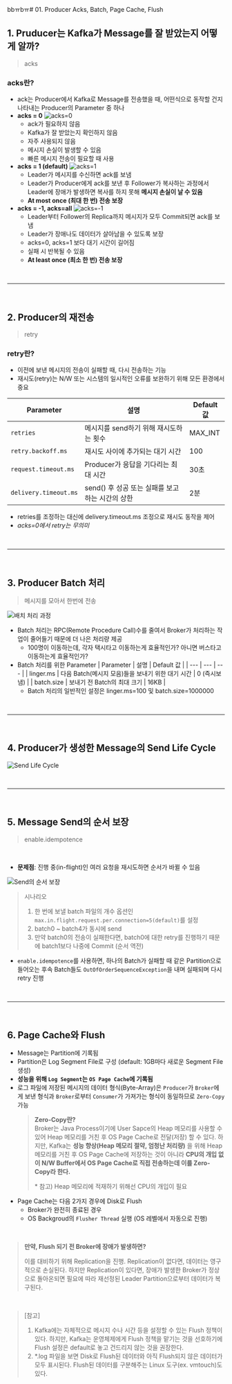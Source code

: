 bbㅠbㅠ# 01. Producer Acks, Batch, Page Cache, Flush

## 1. Pruducer는 Kafka가 Message를 잘 받았는지 어떻게 알까?

> acks

### acks란?

- ack는 Producer에서 Kafka로 Message를 전송했을 때, 어떤식으로 동작할 건지 나타내는 Producer의 Parameter 중 하나
- **acks = 0**
  ![acks=0](../img/part1/ch2/01_01_acks_0.PNG "acks=0")
  - ack가 필요하지 않음
  - Kafka가 잘 받았는지 확인하지 않음
  - 자주 사용되지 않음
  - 메시지 손실이 발생할 수 있음
  - 빠른 메시지 전송이 필요할 때 사용
- **acks = 1 (default)**
  ![acks=1](../img/part1/ch2/01_02_acks_1.PNG "acks=1")
  - Leader가 메시지를 수신하면 ack를 보냄
  - Leader가 Producer에게 ack를 보낸 후 Follower가 복사하는 과정에서 Leader에 장애가 발생하면 복사를 하지 못해 **메시지 손실이 날 수 있음**
  - **At most once (최대 한 번) 전송 보장**
- **acks = -1, acks=all**
  ![acks=-1](../img/part1/ch2/01_03_acks_-1.PNG "acks=-1")
  - Leader부터 Follower의 Replica까지 메시지가 모두 Commit되면 ack를 보냄
  - Leader가 장애나도 데이터가 살아남을 수 있도록 보장
  - acks=0, acks=1 보다 대기 시간이 길어짐
  - 실패 시 반복될 수 있음
  - **At least once (최소 한 번) 전송 보장**

</br>

---

</br>

## 2. Producer의 재전송

> retry

### retry란?

- 이전에 보낸 메시지의 전송이 실패할 때, 다시 전송하는 기능
- 재시도(retry)는 N/W 또는 시스템의 일시적인 오류를 보완하기 위해 모든 환경에서 중요

| Parameter             | 설명                                            | Default 값 |
| --------------------- | ----------------------------------------------- | ---------- |
| `retries`             | 메시지를 send하기 위해 재시도하는 횟수          | MAX_INT    |
| `retry.backoff.ms`    | 재시도 사이에 추가되는 대기 시간                | 100        |
| `request.timeout.ms`  | Producer가 응답을 기다리는 최대 시간            | 30초       |
| `delivery.timeout.ms` | send() 후 성공 또는 실패를 보고하는 시간의 상한 | 2분        |

- retries를 조정하는 대신에 delivery.timeout.ms 조정으로 재시도 동작을 제어
- _acks=0에서 retry는 무의미_

</br>

---

</br>

## 3. Producer Batch 처리

> 메시지를 모아서 한번에 전송

![배치 처리 과정](../img/part1/ch2/01_04_배치_처리_과정.PNG "배치 처리 과정")

- Batch 처리는 RPC(Remote Procedure Call)수를 줄여서 Broker가 처리하는 작업이 줄어들기 때문에 더 나은 처리량 제공
  - 100명이 이동하는데, 각자 택시타고 이동하는게 효율적인가? 아니면 버스타고 이동하는게 효율적인가?
- Batch 처리를 위한 Parameter
  | Parameter | 설명 | Default 값 |
  | --- | --- | --- |
  | linger.ms | 다음 Batch(메시지 모음)들을 보내기 위한 대기 시간 | 0 (즉시보냄) |
  | batch.size | 보내기 전 Batch의 최대 크기 | 16KB |
  - Batch 처리의 일반적인 설정은 linger.ms=100 및 batch.size=1000000

</br>

---

</br>

## 4. Producer가 생성한 Message의 Send Life Cycle

![Send Life Cycle](../img/part1/ch2/01_05_send_lifecycle.PNG "Send Life Cycle")

</br>

---

</br>

## 5. Message Send의 순서 보장

> enable.idempotence

</br>

- **문제점**: 진행 중(in-flight)인 여러 요청을 재시도하면 순서가 바뀔 수 있음

![Send의 순서 보장](../img/part1/ch2/01_06_send의_순서보장PNG.PNG "Send의 순서 보장")

> 시나리오
>
> 1. 한 번에 보낼 batch 파일의 개수 옵션인 `max.in.flight.request.per.connection=5(default)`를 설정
> 2. batch0 ~ batch4가 동시에 send
> 3. 만약 batch0의 전송이 실패한다면, batch0에 대한 retry를 진행하기 때문에 batch1보다 나중에 Commit (순서 역전)

- `enable.idempotence`를 사용하면, 하나의 Batch가 실패할 때 같은 Partition으로 들어오는 후속 Batch들도 `OutOfOrderSequenceException`을 내며 실패되며 다시 retry 진행

</br>

---

</br>

## 6. Page Cache와 Flush

- Message는 Partition에 기록됨
- Partition은 Log Segment File로 구성 (default: 1GB마다 새로운 Segment File 생성)
- **성능을 위해 `Log Segment`는 `OS Page Cache`에 기록됨**
- 로그 파일에 저장된 메시지의 데이터 형식(Byte-Array)은 `Producer`가 `Broker`에게 보낸 형식과 `Broker`로부터 `Consumer`가 가져가는 형식이 동일하므로 `Zero-Copy` 가능
  > **Zero-Copy란?**  
  > Broker는 Java Process이기에 User Sapce의 Heap 메모리를 사용할 수 있어 Heap 메모리를 거친 후 OS Page Cache로 전달(저장) 할 수 있다. 하지만, Kafka는 **성능 향상(Heap 메모리 절약, 엄청난 처리량)** 을 위해 Heap 메모리를 거친 후 OS Page Cache에 저장하는 것이 아니라 **CPU의 개입 없이 N/W Buffer에서 OS Page Cache로 직접 전송하는데 이를 Zero-Copy라 한다.**
  >
  > \* 참고) Heap 메모리에 적재하기 위해선 CPU의 개입이 필요
- Page Cache는 다음 2가지 경우에 Disk로 Flush
  - Broker가 완전히 종료된 경우
  - OS Backgroud의 `Flusher Thread` 실행 (OS 레벨에서 자동으로 진행)

</br>

> **만약, Flush 되기 전 Broker에 장애가 발생하면?**
>
> 이를 대비하기 위해 Replication을 진행. Replication이 없다면, 데이터는 영구적으로 손실된다. 하지만 Replication이 있다면, 장애가 발생한 Broker가 정상으로 돌아온되면 필요에 따라 재선정된 Leader Partition으로부터 데이터가 복구된다.

</br>

> [참고]
>
> 1. Kafka에는 자체적으로 메시지 수나 시간 등을 설정할 수 있는 Flush 정책이 있다. 하지만, Kafka는 운영체제에게 Flush 정책을 맡기는 것을 선호하기에 Flush 설정은 default로 놓고 건드리지 않는 것을 권장한다.
> 2. \*.log 파일을 보면 Disk로 Flush된 데이터와 아직 Flush되지 않은 데이터가 모두 표시된다. Flush된 데이터를 구분해주는 Linux 도구(ex. vmtouch)도 있다.
